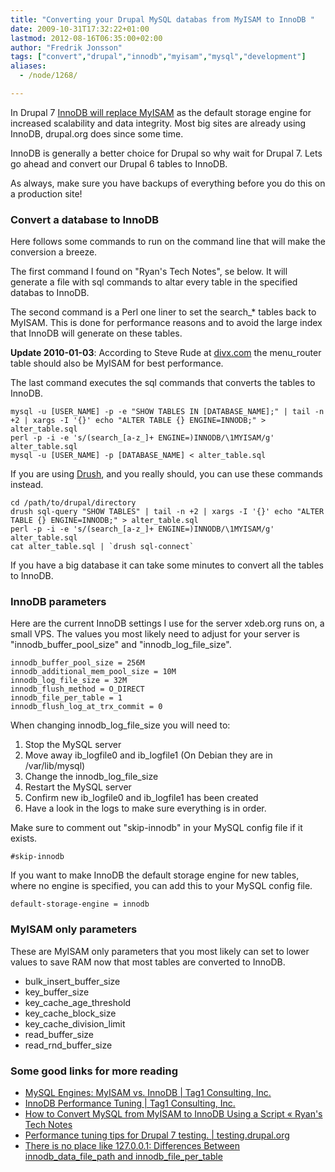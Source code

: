 ```yaml
---
title: "Converting your Drupal MySQL databas from MyISAM to InnoDB "
date: 2009-10-31T17:32:22+01:00
lastmod: 2012-08-16T06:35:00+02:00
author: "Fredrik Jonsson"
tags: ["convert","drupal","innodb","myisam","mysql","development"]
aliases:
  - /node/1268/

---
```




In Drupal 7 [InnoDB will replace MyISAM](http://drupal.org/node/301362) as the default storage engine for increased scalability and data integrity. Most big sites are already using InnoDB, drupal.org does since some time.

InnoDB is generally a better choice for Drupal so why wait for Drupal 7. Lets go ahead and convert our Drupal 6 tables to InnoDB.

As always, make sure you have backups of everything before you do this on a production site!

### Convert a database to InnoDB

Here follows some commands to run on the command line that will make the conversion a breeze.

The first command I found on "Ryan's Tech Notes", se below. It will generate a file with sql commands to altar every table in the specified databas to InnoDB.

The second command is a Perl one liner to set the search_* tables back to MyISAM. This is done for performance reasons and to avoid the large index that InnoDB will generate on these tables.

**Update 2010-01-03**: According to Steve Rude at [divx.com](http://divx.com/) the menu_router table should also be MyISAM for best performance. 

The last command executes the sql commands that converts the tables to InnoDB.

~~~~
mysql -u [USER_NAME] -p -e "SHOW TABLES IN [DATABASE_NAME];" | tail -n +2 | xargs -I '{}' echo "ALTER TABLE {} ENGINE=INNODB;" > alter_table.sql
perl -p -i -e 's/(search_[a-z_]+ ENGINE=)INNODB/\1MYISAM/g' alter_table.sql
mysql -u [USER_NAME] -p [DATABASE_NAME] < alter_table.sql
~~~~

If you are using [Drush](http://drupal.org/project/drush), and you really should, you can use these commands instead.

~~~~
cd /path/to/drupal/directory
drush sql-query "SHOW TABLES" | tail -n +2 | xargs -I '{}' echo "ALTER TABLE {} ENGINE=INNODB;" > alter_table.sql
perl -p -i -e 's/(search_[a-z_]+ ENGINE=)INNODB/\1MYISAM/g' alter_table.sql
cat alter_table.sql | `drush sql-connect`
~~~~

If you have a big database it can take some minutes to convert all the tables to InnoDB.

### InnoDB parameters

Here are the current InnoDB settings I use for the server xdeb.org runs on, a small VPS. The values you most likely need to adjust for your server is "innodb_buffer_pool_size" and "innodb_log_file_size".

~~~~
innodb_buffer_pool_size = 256M
innodb_additional_mem_pool_size = 10M
innodb_log_file_size = 32M
innodb_flush_method = O_DIRECT
innodb_file_per_table = 1
innodb_flush_log_at_trx_commit = 0
~~~~

When changing innodb_log_file_size you will need to:

1. Stop the MySQL server
2. Move away ib_logfile0 and ib_logfile1 (On Debian they are in /var/lib/mysql)
3. Change the innodb_log_file_size
4. Restart the MySQL server
5. Confirm new ib_logfile0 and ib_logfile1 has been created
6. Have a look in the logs to make sure everything is in order.

Make sure to comment out "skip-innodb" in your MySQL config file if it exists.

~~~~
#skip-innodb
~~~~

If you want to make InnoDB the default storage engine for new tables, where no engine is specified, you can add this to your MySQL config file.

~~~~
default-storage-engine = innodb
~~~~


### MyISAM only parameters

These are MyISAM only parameters that you most likely can set to lower values to save RAM now that most tables are converted to InnoDB.

* bulk_insert_buffer_size
* key_buffer_size
* key_cache_age_threshold
* key_cache_block_size
* key_cache_division_limit
* read_buffer_size
* read_rnd_buffer_size


### Some good links for more reading

* [MySQL Engines: MyISAM vs. InnoDB | Tag1 Consulting, Inc.](http://tag1consulting.com/MySQL_Engines_MyISAM_vs_InnoDB)
* [InnoDB Performance Tuning | Tag1 Consulting, Inc.](http://tag1consulting.com/InnoDB_Performance_Tuning)
* [How to Convert MySQL from MyISAM to InnoDB Using a Script « Ryan's Tech Notes](http://technotes.twosmallcoins.com/?p=356)
* [Performance tuning tips for Drupal 7 testing. | testing.drupal.org](http://testing.drupal.org/performance-tuning-tips-for-D7)
* [There is no place like 127.0.0.1: Differences Between innodb_data_file_path and innodb_file_per_table](http://gala4th.blogspot.com/2009/04/differences-between-innodbdatafilepath.html)

